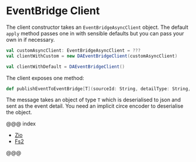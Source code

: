 # EventBridge Client

The client constructor takes an `EventBridgeAsyncClient` object. The default `apply` method passes one in with sensible defaults but you can pass your own in if necessary.

```scala
val customAsyncClient: EventBridgeAsyncClient = ???
val clientWithCustom = new DAEventBridgeClient(customAsyncClient)

val clientWithDefault = DAEventBridgeClient()
```

The client exposes one method:

```scala
def publishEventToEventBridge[T](sourceId: String, detailType: String, detail: T)(implicit enc: Encoder[T]): F[PutEventsResponse]
```

The message takes an object of type `T` which is deserialised to json and sent as the event detail.
You need an implicit circe encoder to deserialise the object.

@@@ index

* [Zio](zio.md)
* [Fs2](fs2.md)

@@@
